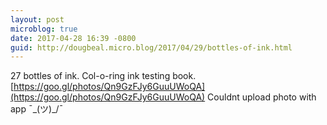 ```yaml
---
layout: post
microblog: true
date: 2017-04-28 16:39 -0800
guid: http://dougbeal.micro.blog/2017/04/29/bottles-of-ink.html
---
```

27 bottles of ink. Col-o-ring ink testing book. [https://goo.gl/photos/Qn9GzFJy6GuuUWoQA](https://goo.gl/photos/Qn9GzFJy6GuuUWoQA)   Couldnt upload photo with app ¯\_(ツ)_/¯ 
